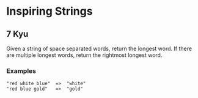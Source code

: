 # Inspiring Strings
## 7 Kyu

Given a string of space separated words, return the longest word.
If there are multiple longest words, return the rightmost longest word.

### Examples
```
"red white blue"  =>  "white"
"red blue gold"   =>  "gold"
```
